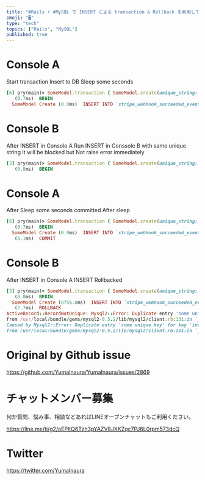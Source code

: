 ```yaml
---
title: "#Rails + #MySQL で INSERT による transaction & Rollback を利用しての排他制御を試してみるが、"
emoji: "🖥"
type: "tech"
topics: ["Rails", "MySQL"]
published: true
---
```


# Console A

Start transaction
Insert to DB
Sleep some seconds

```rb
[6] pry(main)> SomeModel.transaction { SomeModel.create(unique_string: 'some unique key'); sleep 10 }
   (0.7ms)  BEGIN
  SomeModel Create (0.9ms)  INSERT INTO `stripe_webhook_succeeded_events` (`unique_string`, `created_at`) VALUES ('some unique key', '2019-12-25 01:43:00')
```

# Console B

After INSERT in Console A
Run INSERT in Conssole B with same unique string
It will be blocked but Not raise error immediately

```rb
[3] pry(main)> SomeModel.transaction { SomeModel.create(unique_string: 'some unique key'); sleep 10 }
   (0.8ms)  BEGIN
```

# Console A

After Sleep some seconds
committed After sleep

```rb
[6] pry(main)> SomeModel.transaction { SomeModel.create(unique_string: 'some unique key'); sleep 10 }
   (0.7ms)  BEGIN
  SomeModel Create (0.9ms)  INSERT INTO `stripe_webhook_succeeded_events` (`unique_string`, `created_at`) VALUES ('some unique key', '2019-12-25 01:43:00')
   (8.1ms)  COMMIT
```

# Console B

After INSERT in Console A
INSERT Rollbacked

```rb
[3] pry(main)> SomeModel.transaction { SomeModel.create(unique_string: 'some unique key'); sleep 10 }
   (0.8ms)  BEGIN
  SomeModel Create (8756.6ms)  INSERT INTO `stripe_webhook_succeeded_events` (`unique_string`, `created_at`) VALUES ('some unique key', '2019-12-25 01:43:02')
   (7.7ms)  ROLLBACK
ActiveRecord::RecordNotUnique: Mysql2::Error: Duplicate entry 'some unique key' for key 'index_stripe_webhook_succeeded_events_on_unique_string': INSERT INTO `stripe_webhook_succeeded_events` (`unique_string`, `created_at`) VALUES ('some unique key', '2019-12-25 01:43:02')
from /usr/local/bundle/gems/mysql2-0.5.2/lib/mysql2/client.rb:131:in `_query'
Caused by Mysql2::Error: Duplicate entry 'some unique key' for key 'index_stripe_webhook_succeeded_events_on_unique_string'
from /usr/local/bundle/gems/mysql2-0.5.2/lib/mysql2/client.rb:131:in `_query'
```



# Original by Github issue

https://github.com/YumaInaura/YumaInaura/issues/2869








<!-- Update From Qiita API -->

# チャットメンバー募集


何か質問、悩み事、相談などあればLINEオープンチャットもご利用ください。

https://line.me/ti/g2/eEPltQ6Tzh3pYAZV8JXKZqc7PJ6L0rpm573dcQ





# Twitter


https://twitter.com/YumaInaura


<!-- Update From Qiita API -->



